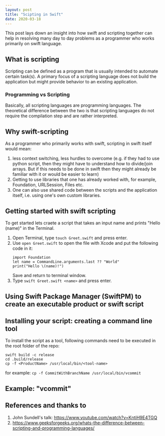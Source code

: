 ```yaml
---
layout: post
title: "Scipting in Swift"
date: 2020-03-18
---
```

This post lays down an insight into how swift and scripting together can help in resolving many day to day problems as a programmer who works primarily on swift language.
## What is scripting
Scripting can be defined as a program that is usually intended to automate certain task(s). A primary focus of a scripting language does not build the application but might provide behavior to an existing application.
### Programming vs Scripting
Basically, all scripting languages are programming languages. The theoretical difference between the two is that scripting languages do not require the compilation step and are rather interpreted.
## Why swift-scripting
As a programmer who primarily works with swift, scripting in swift itself would mean:
1. less context switching, less hurdles to overcome (e.g. if they had to use python script, then they might have to understand how to divide/join arrays. But if this needs to be done in swift then they might already be familiar with it or would be easier to learn)
2. Getting to use libraries that one has already worked with, for example, Foundation, URLSession, Files etc.
3. One can also use shared code between the scripts and the application itself, i.e. using one's own custom libraries. 
## Getting started with swift scripting
To get started lets craete a script that takes an input name and prints "Hello \(name)" in the Terminal.
1. Open Terminal, type `touch Greet.swift` and press enter.
2. Use `open Greet.swift` to open the file with Xcode and put the following code in it:
    ``` 
    import Foundation
    let name = CommandLine.arguments.last ?? "World"
    print("Hello \(name)!")
    ```
    Save and return to terminal window.
3. Type `swift Greet.swift <name>` and press enter.
<img src="https://github.com/v-i-s-h-a-l/v-i-s-h-a-l.github.io/images/posts/18-03-2020-swift-scripting/SS1.png"
alt=""/>
## Using Swift Package Manager (SwiftPM) to create an executable product or swift script

## Installing your script: creating a command line tool
To install the script as a tool, following commands need to be executed in the root folder of the repo: 
```
swift build -c release
cd .build/release
cp -f <ProductName> /usr/local/bin/<tool-name>
```
for example:
`cp -f CommitWithBranchName /usr/local/bin/vcommit`

## Example: "vcommit"

## References and thanks to
1. John Sundell's talk: https://www.youtube.com/watch?v=KntiH9E4TGQ
2. https://www.geeksforgeeks.org/whats-the-difference-between-scripting-and-programming-languages/
